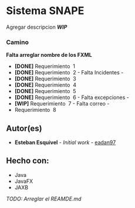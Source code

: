 # Sistema SNAPE

Agregar descripcion
_**WIP**_

### Camino

**Falta arreglar nombre de los FXML**

* **[DONE]** Requerimiento ​ 1
* **[DONE]** Requerimiento ​ 2 - Falta Incidentes -
* **[DONE]** Requerimiento ​ 3
* **[DONE]** Requerimiento ​ 4
* **[DONE]** Requerimiento ​ 5 
* **[DONE]** Requerimiento ​ 6 - Falta excepciones -
* **[WIP]** Requerimiento ​ 7 - Falta correo -
* Requerimiento ​ 8

## Autor(es)

* **Esteban Esquivel** - *Initial work* - [eadan97](https://fb.com/eadan97) 


## Hecho con:

* Java
* JavaFX
* JAXB

_TODO: Arreglar el REAMDE.md_